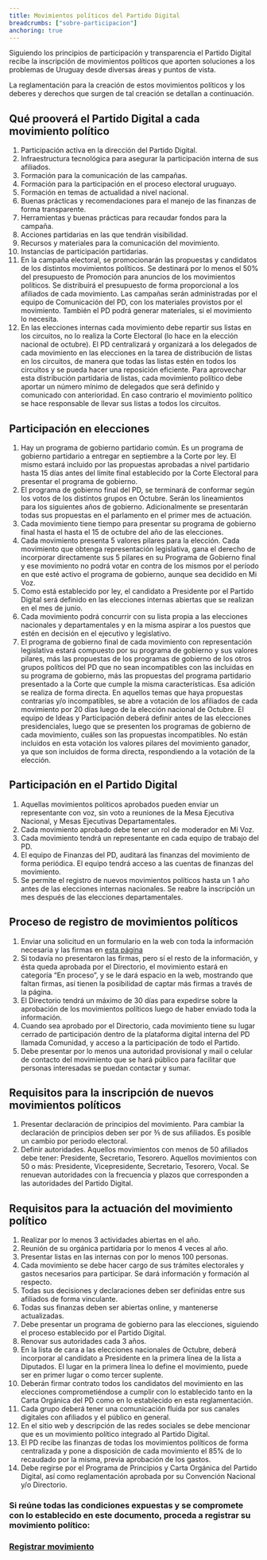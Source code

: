 ```yaml
---
title: Movimientos políticos del Partido Digital
breadcrumbs: ["sobre-participacion"]
anchoring: true
---
```


Siguiendo los principios de participación y transparencia el Partido Digital recibe la inscripción de movimientos políticos que aporten soluciones a los problemas de Uruguay desde diversas áreas y puntos de vista.

La reglamentación para la creación de estos movimientos políticos y los deberes y derechos que surgen de tal creación se detallan a continuación.

## Qué prooverá el Partido Digital a cada movimiento político
1. Participación activa en la dirección del Partido Digital.
2. Infraestructura tecnológica para asegurar la participación interna de sus afiliados.
3. Formación para la comunicación de las campañas.
4. Formación para la participación en el proceso electoral uruguayo.
5. Formación en temas de actualidad a nivel nacional.
6. Buenas prácticas y recomendaciones para el manejo de las finanzas de forma transparente.
7. Herramientas y buenas prácticas para recaudar fondos para la campaña.
8. Acciones partidarias en las que tendrán visibilidad.
9. Recursos y materiales para la comunicación del movimiento.
10. Instancias de participación partidarias.
11. En la campaña electoral, se promocionarán las propuestas y candidatos de los distintos movimientos políticos. Se destinará por lo menos el 50% del presupuesto de Promoción para anuncios de los movimientos políticos. Se distribuirá el presupuesto de forma proporcional a los afiliados de cada movimiento. Las campañas serán administradas por el equipo de Comunicación del PD, con los materiales provistos por el movimiento. También el PD podrá generar materiales, si el movimiento lo necesita.
12. En las elecciones internas cada movimiento debe repartir sus listas en los circuitos, no lo realiza la Corte Electoral (lo hace en la elección nacional de octubre). El PD centralizará y organizará a los delegados de cada movimiento en las elecciones en la tarea de distribución de listas en los circuitos, de manera que todas las listas estén en todos los circuitos y se pueda hacer una reposición eficiente. Para aprovechar esta distribución partidaria de listas, cada movimiento político debe aportar un número mínimo de delegados que será definido y comunicado con anterioridad. En caso contrario el movimiento político se hace responsable de llevar sus listas a todos los circuitos.

## Participación en elecciones
1. Hay un programa de gobierno partidario común. Es un programa de gobierno partidario a entregar en septiembre a la Corte por ley. El mismo estará incluido por las propuestas aprobadas a nivel partidario hasta 15 días antes del límite final establecido por la Corte Electoral para presentar el programa de gobierno.
2. El programa de gobierno final del PD, se terminará de conformar según los votos de los distintos grupos en Octubre. Serán los lineamientos para los siguientes años de gobierno. Adicionalmente se presentarán todas sus propuestas en el parlamento en el primer mes de actuación.
3. Cada movimiento tiene tiempo para presentar su programa de gobierno final hasta el hasta el 15 de octubre del año de las elecciones.
4. Cada movimiento presenta 5 valores pilares para la elección. Cada movimiento que obtenga representación legislativa, gana el derecho de incorporar directamente sus 5 pilares en su Programa de Gobierno final y ese movimiento no podrá votar en contra de los mismos por el período en que esté activo el programa de gobierno, aunque sea decidido en Mi Voz.
5. Como está establecido por ley, el candidato a Presidente por el Partido Digital será definido en las elecciones internas abiertas que se realizan en el mes de junio.
6. Cada movimiento podrá concurrir con su lista propia a las elecciones nacionales y departamentales y en la misma aspirar a los puestos que estén en decisión en el ejecutivo y legislativo.
7. El programa de gobierno final de cada movimiento con representación legislativa estará compuesto por su programa de gobierno y sus valores pilares, más las propuestas de los programas de gobierno de los otros grupos políticos del PD que no sean incompatibles con las incluidas en su programa de gobierno, más las propuestas del programa partidario presentado a la Corte que cumple la misma características. Esa adición se realiza de forma directa. En aquellos temas que haya propuestas contrarias y/o incompatibles, se abre a votación de los afiliados de cada movimiento por 20 días luego de la elección nacional de Octubre. El equipo de Ideas y Participación deberá definir antes de las elecciones presidenciales, luego que se presenten los programas de gobierno de cada movimiento, cuáles son las propuestas incompatibles. No están incluidos en esta votación los valores pilares del movimiento ganador, ya que son incluidos de forma directa, respondiendo a la votación de la elección.

## Participación en el Partido Digital
1. Aquellas movimientos políticos aprobados pueden enviar un representante con voz, sin voto a reuniones de la Mesa Ejecutiva Nacional, y Mesas Ejecutivas Departamentales.
2. Cada movimiento aprobado debe tener un rol de moderador en Mi Voz.
3. Cada movimiento tendrá un representante en cada equipo de trabajo del PD.
4. El equipo de Finanzas del PD, auditará las finanzas del movimiento de forma periódica. El equipo tendrá acceso a las cuentas de finanzas del movimiento.
5. Se permite el registro de nuevos movimientos políticos hasta un 1 año antes de las elecciones internas nacionales. Se reabre la inscripción un mes después de las elecciones departamentales.

## Proceso de registro de movimientos políticos
1. Enviar una solicitud en un formulario en la web con toda la información necesaria y las firmas en [esta página]({{site.url}}/movimientos/registro)
2. Si todavía no presentaron las firmas, pero sí el resto de la información, y ésta queda aprobada por el Directorio, el movimiento estará en categoría “En proceso”, y se le dará espacio en la web, mostrando que faltan firmas, así tienen la posibilidad de captar más firmas a través de la página.
3. El Directorio tendrá un máximo de 30 días para expedirse sobre la aprobación de los movimientos políticos luego de haber enviado toda la información.
4. Cuando sea aprobado por el Directorio, cada movimiento tiene su lugar cerrado de participación dentro de la plataforma digital interna del PD llamada Comunidad, y acceso a la participación de todo el Partido.
5. Debe presentar por lo menos una autoridad provisional y mail o celular de contacto del movimiento que se hará público para facilitar que personas interesadas se puedan contactar y sumar.

## Requisitos para la inscripción de nuevos movimientos políticos
1. Presentar declaración de principios del movimiento. Para cambiar la declaración de principios deben ser por ⅗ de sus afiliados. Es posible un cambio por periodo electoral.
2. Definir autoridades. Aquellos movimientos con menos de 50 afiliados debe tener: Presidente, Secretario, Tesorero. Aquellos movimientos con 50 o más: Presidente, Vicepresidente, Secretario, Tesorero, Vocal. Se renuevan autoridades con la frecuencia y plazos que corresponden a las autoridades del Partido Digital.

## Requisitos para la actuación del movimiento político
1. Realizar por lo menos 3 actividades abiertas en el año.
2. Reunión de su orgánica partidaria por lo menos 4 veces al año.
3. Presentar listas en las internas con por lo menos 100 personas.
4. Cada movimiento se debe hacer cargo de sus trámites electorales y gastos necesarios para participar. Se dará información y formación al respecto.
5. Todas sus decisiones y declaraciones deben ser definidas entre sus afiliados de forma vinculante.
6. Todas sus finanzas deben ser abiertas online, y mantenerse actualizadas.
7. Debe presentar un programa de gobierno para las elecciones, siguiendo el proceso establecido por el Partido Digital.
8. Renovar sus autoridades cada 3 años.
9. En la lista de cara a las elecciones nacionales de Octubre, deberá incorporar al candidato a Presidente en la primera línea de la lista a Diputados. El lugar en la primera línea lo define el movimiento, puede ser en primer lugar o como tercer suplente.
10. Deberán firmar contrato todos los candidatos del movimiento en las elecciones comprometiéndose a cumplir con lo establecido tanto en la Carta Orgánica del PD como en lo establecido en esta reglamentación.
11. Cada grupo deberá tener una comunicación fluida por sus canales digitales con afiliados y el público en general.
12. En el sitio web y descripción de las redes sociales se debe mencionar que es un movimiento político integrado al Partido Digital.
13. El PD recibe las finanzas de todas los movimientos políticos de forma centralizada y pone a disposición de cada movimiento el 85% de lo recaudado por la misma, previa aprobación de los gastos.
14. Debe regirse por el Programa de Principios y Carta Orgánica del Partido Digital, así como reglamentación aprobada por su Convención Nacional y/o Directorio.

<h3>Si reúne todas las condiciones expuestas y se compromete con lo establecido en este documento, proceda a registrar su movimiento político:<h3>
<a href="registro" class="w-full text-center rounded-lg bg-orange-500 px-6 py-3 text-base leading-6 font-medium text-white hover:bg-orange-700 focus:outline-none focus:shadow-outline transition ease-in-out duration-150">
    Registrar movimiento
</a>
